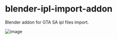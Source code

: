 # blender-ipl-import-addon

Blender addon for GTA SA ipl files import.  

![image](https://user-images.githubusercontent.com/97851724/235796156-01dd40e7-6dc4-4c33-babf-2858cb7f5dce.png)
